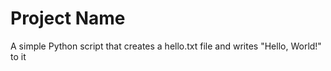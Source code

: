 # Project Name
 A simple Python script that creates a hello.txt file and writes "Hello, World!" to it
